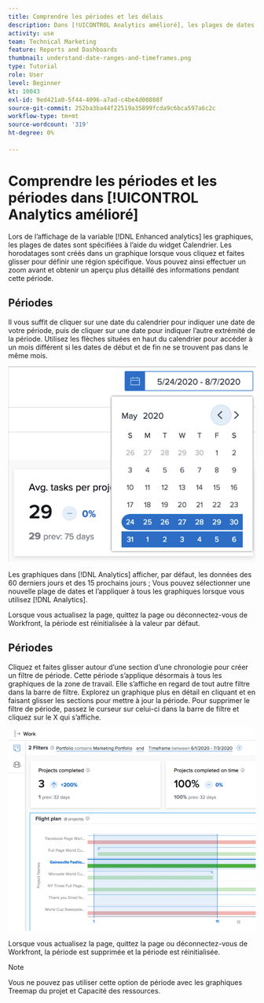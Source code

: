 ```yaml
---
title: Comprendre les périodes et les délais
description: Dans [!UICONTROL Analytics amélioré], les plages de dates sont spécifiées à l’aide du widget Calendrier. Les horodatages sont créés dans un graphique.
activity: use
team: Technical Marketing
feature: Reports and Dashboards
thumbnail: understand-date-ranges-and-timeframes.png
type: Tutorial
role: User
level: Beginner
kt: 10043
exl-id: 9ed421a0-5f44-4096-a7ad-c4be4d00808f
source-git-commit: 252ba3ba44f22519a35899fcda9c6bca597a6c2c
workflow-type: tm+mt
source-wordcount: '319'
ht-degree: 0%

---
```


# Comprendre les périodes et les périodes dans [!UICONTROL Analytics amélioré]

Lors de l’affichage de la variable [!DNL Enhanced analytics] les graphiques, les plages de dates sont spécifiées à l’aide du widget Calendrier. Les horodatages sont créés dans un graphique lorsque vous cliquez et faites glisser pour définir une région spécifique. Vous pouvez ainsi effectuer un zoom avant et obtenir un aperçu plus détaillé des informations pendant cette période.

## Périodes

Il vous suffit de cliquer sur une date du calendrier pour indiquer une date de votre période, puis de cliquer sur une date pour indiquer l’autre extrémité de la période. Utilisez les flèches situées en haut du calendrier pour accéder à un mois différent si les dates de début et de fin ne se trouvent pas dans le même mois.

![Image de sélection d’une période à l’aide du widget Calendrier](assets/section-1-3.png)

Les graphiques dans [!DNL Analytics] afficher, par défaut, les données des 60 derniers jours et des 15 prochains jours ; Vous pouvez sélectionner une nouvelle plage de dates et l’appliquer à tous les graphiques lorsque vous utilisez [!DNL Analytics].

Lorsque vous actualisez la page, quittez la page ou déconnectez-vous de Workfront, la période est réinitialisée à la valeur par défaut.

## Périodes

Cliquez et faites glisser autour d’une section d’une chronologie pour créer un filtre de période. Cette période s’applique désormais à tous les graphiques de la zone de travail. Elle s’affiche en regard de tout autre filtre dans la barre de filtre. Explorez un graphique plus en détail en cliquant et en faisant glisser les sections pour mettre à jour la période. Pour supprimer le filtre de période, passez le curseur sur celui-ci dans la barre de filtre et cliquez sur le X qui s’affiche.

![Image permettant de sélectionner une période à l’aide des opérations de clic et de glisser](assets/section-1-4.png)

Lorsque vous actualisez la page, quittez la page ou déconnectez-vous de Workfront, la période est supprimée et la période est réinitialisée.

>[!NOTE]
>
>Vous ne pouvez pas utiliser cette option de période avec les graphiques Treemap du projet et Capacité des ressources.
